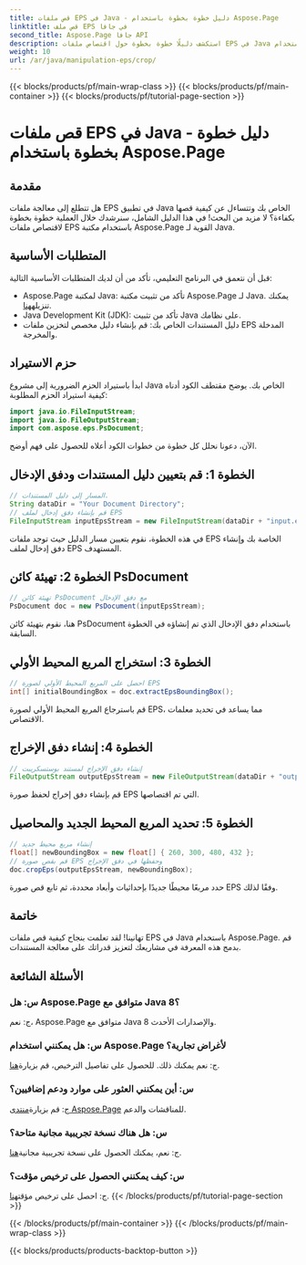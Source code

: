 ```yaml
---
title: قص ملفات EPS في Java - دليل خطوة بخطوة باستخدام Aspose.Page
linktitle: قص ملف EPS في جافا
second_title: Aspose.Page جافا API
description: استكشف دليلًا خطوة بخطوة حول اقتصاص ملفات EPS في Java باستخدام Aspose.Page. عزز مهاراتك في التعامل مع المستندات دون عناء.
weight: 10
url: /ar/java/manipulation-eps/crop/
---
```


{{< blocks/products/pf/main-wrap-class >}}
{{< blocks/products/pf/main-container >}}
{{< blocks/products/pf/tutorial-page-section >}}

# قص ملفات EPS في Java - دليل خطوة بخطوة باستخدام Aspose.Page

## مقدمة
هل تتطلع إلى معالجة ملفات EPS في تطبيق Java الخاص بك وتتساءل عن كيفية قصها بكفاءة؟ لا مزيد من البحث! في هذا الدليل الشامل، سنرشدك خلال العملية خطوة بخطوة لاقتصاص ملفات EPS باستخدام مكتبة Aspose.Page القوية لـ Java.
## المتطلبات الأساسية
قبل أن نتعمق في البرنامج التعليمي، تأكد من أن لديك المتطلبات الأساسية التالية:
-  Aspose.Page لمكتبة Java: تأكد من تثبيت مكتبة Aspose.Page لـ Java. يمكنك تنزيله[هنا](https://releases.aspose.com/page/java/).
- Java Development Kit (JDK): تأكد من تثبيت Java على نظامك.
- دليل المستندات الخاص بك: قم بإنشاء دليل مخصص لتخزين ملفات EPS المدخلة والمخرجة.
## حزم الاستيراد
ابدأ باستيراد الحزم الضرورية إلى مشروع Java الخاص بك. يوضح مقتطف الكود أدناه كيفية استيراد الحزم المطلوبة:
```java
import java.io.FileInputStream;
import java.io.FileOutputStream;
import com.aspose.eps.PsDocument;
```
الآن، دعونا نحلل كل خطوة من خطوات الكود أعلاه للحصول على فهم أوضح.
## الخطوة 1: قم بتعيين دليل المستندات ودفق الإدخال
```java
// المسار إلى دليل المستندات.
String dataDir = "Your Document Directory";
// قم بإنشاء دفق إدخال لملف EPS
FileInputStream inputEpsStream = new FileInputStream(dataDir + "input.eps");
```
في هذه الخطوة، نقوم بتعيين مسار الدليل حيث توجد ملفات EPS الخاصة بك وإنشاء دفق إدخال لملف EPS المستهدف.
## الخطوة 2: تهيئة كائن PsDocument
```java
// تهيئة كائن PsDocument مع دفق الإدخال
PsDocument doc = new PsDocument(inputEpsStream);
```
هنا، نقوم بتهيئة كائن PsDocument باستخدام دفق الإدخال الذي تم إنشاؤه في الخطوة السابقة.
## الخطوة 3: استخراج المربع المحيط الأولي
```java
// احصل على المربع المحيط الأولي لصورة EPS
int[] initialBoundingBox = doc.extractEpsBoundingBox();
```
قم باسترجاع المربع المحيط الأولي لصورة EPS، مما يساعد في تحديد معلمات الاقتصاص.
## الخطوة 4: إنشاء دفق الإخراج
```java
// إنشاء دفق الإخراج لمستند بوستسكريبت
FileOutputStream outputEpsStream = new FileOutputStream(dataDir + "output_crop.eps");
```
قم بإنشاء دفق إخراج لحفظ صورة EPS التي تم اقتصاصها.
## الخطوة 5: تحديد المربع المحيط الجديد والمحاصيل
```java
// إنشاء مربع محيط جديد
float[] newBoundingBox = new float[] { 260, 300, 480, 432 };
// قم بقص صورة EPS وحفظها في دفق الإخراج
doc.cropEps(outputEpsStream, newBoundingBox);
```
حدد مربعًا محيطًا جديدًا بإحداثيات وأبعاد محددة، ثم تابع قص صورة EPS وفقًا لذلك.
## خاتمة
تهانينا! لقد تعلمت بنجاح كيفية قص ملفات EPS في Java باستخدام Aspose.Page. قم بدمج هذه المعرفة في مشاريعك لتعزيز قدراتك على معالجة المستندات.
## الأسئلة الشائعة
### س: هل Aspose.Page متوافق مع Java 8؟
ج: نعم، Aspose.Page متوافق مع Java 8 والإصدارات الأحدث.
### س: هل يمكنني استخدام Aspose.Page لأغراض تجارية؟
 ج: نعم يمكنك ذلك. للحصول على تفاصيل الترخيص، قم بزيارة[هنا](https://purchase.aspose.com/buy).
### س: أين يمكنني العثور على موارد ودعم إضافيين؟
 ج: قم بزيارة[منتدى Aspose.Page](https://forum.aspose.com/c/page/39) للمناقشات والدعم.
### س: هل هناك نسخة تجريبية مجانية متاحة؟
 ج: نعم، يمكنك الحصول على نسخة تجريبية مجانية[هنا](https://releases.aspose.com/).
### س: كيف يمكنني الحصول على ترخيص مؤقت؟
 ج: احصل على ترخيص مؤقت[هنا](https://purchase.aspose.com/temporary-license/).
{{< /blocks/products/pf/tutorial-page-section >}}

{{< /blocks/products/pf/main-container >}}
{{< /blocks/products/pf/main-wrap-class >}}

{{< blocks/products/products-backtop-button >}}
